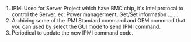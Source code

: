 1. IPMI Used for Server Project which have BMC chip, it's Intel protocal to control the Server. ex: Power managerment, Get/Set information ....... 
2. Archiving some of the IPMI Standard command and OEM commnad that you can used by select the GUI mode to send IPMI command. 
3. Periodical to update the new IPMI command code. 
